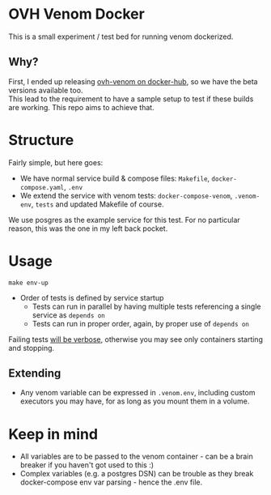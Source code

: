 # OVH Venom Docker
This is a small experiment / test bed for running venom dockerized.

## Why?
First, I ended up releasing [ovh-venom on docker-hub](https://hub.docker.com/repository/docker/miklosbagi/ovh-venom), so we have the beta versions available too.  
This lead to the requirement to have a sample setup to test if these builds are working. This repo aims to achieve that.

# Structure
Fairly simple, but here goes:
- We have normal service build & compose files: `Makefile`, `docker-compose.yaml`, `.env`
- We extend the service with venom tests: `docker-compose-venom`, `.venom-env`, `tests` and updated Makefile of course.

We use posgres as the example service for this test. For no particular reason, this was the one in my left back pocket.

# Usage
`make env-up`

- Order of tests is defined by service startup
  - Tests can run in parallel by having multiple tests referencing a single service as `depends on`
  - Tests can run in proper order, again, by proper use of `depends on`

Failing tests [will be verbose](https://github.com/miklosbagi/ovh-venom-docker/actions/runs/7935684858/job/21669360339), otherwise you may see only containers starting and stopping.

## Extending
- Any venom variable can be expressed in `.venom.env`, including custom executors you may have, for as long as you mount them in a volume.


# Keep in mind
- All variables are to be passed to the venom container - can be a brain breaker if you haven't got used to this :)
- Complex variables (e.g. a postgres DSN) can be trouble as they break docker-compose env var parsing - hence the .env file.
